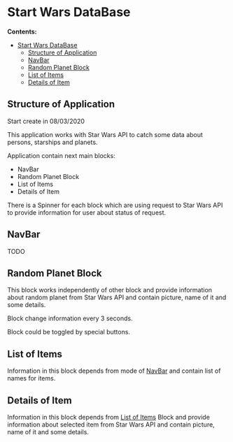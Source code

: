 # Start Wars DataBase

**Contents:**

- [Start Wars DataBase](#start-wars-database)
  - [Structure of Application](#structure-of-application)
  - [NavBar](#navbar)
  - [Random Planet Block](#random-planet-block)
  - [List of Items](#list-of-items)
  - [Details of Item](#details-of-item)

## Structure of Application

Start create in 08/03/2020

This application works with Star Wars API to catch some data about persons, starships and planets.

Application contain next main blocks:

- NavBar
- Random Planet Block
- List of Items
- Details of Item

There is a Spinner for each block which are using request to Star Wars API to provide information for user about status of request.

## NavBar

TODO

## Random Planet Block

This block works independently of other block and provide information about random planet from Star Wars API and contain picture, name of it and some details.

Block change information every 3 seconds.

Block could be toggled by special buttons.

## List of Items

Information in this block depends from mode of [NavBar](#navbar) and contain list of names for items.

## Details of Item

Information in this block depends from [List of Items](#list-of-items) Block and provide information about selected item from Star Wars API and contain picture, name of it and some details.
